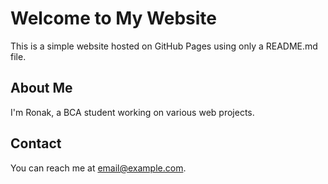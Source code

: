 # Welcome to My Website

This is a simple website hosted on GitHub Pages using only a README.md file.

## About Me

I'm Ronak, a BCA student working on various web projects.

## Contact

You can reach me at [email@example.com](mailto:email@example.com).
